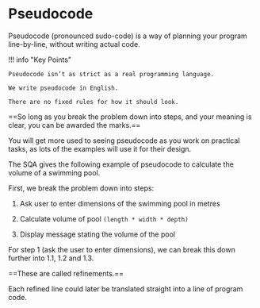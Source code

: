 # Pseudocode

Pseudocode (pronounced sudo-code) is a way of planning your program line-by-line, without writing actual code. 

!!! info "Key Points"

    Pseudocode isn’t as strict as a real programming language. 
    
    We write pseudocode in English. 
    
    There are no fixed rules for how it should look. 

==So long as you break the problem down into steps, and your meaning is clear, you can be awarded the marks.==

You will get more used to seeing pseudocode as you work on practical tasks, as lots of the examples will use it for their design.

The SQA gives the following example of pseudocode to calculate the volume of a swimming pool.

First, we break the problem down into steps:

1. Ask user to enter dimensions of the swimming pool in metres
   
2. Calculate volume of pool `(length * width * depth)`
   
3. Display message stating the volume of the pool

For step 1 (ask the user to enter dimensions), we can break this down further into 1.1, 1.2 and 1.3. 

==These are called refinements.== 

Each refined line could later be translated straight into a line of program code.
